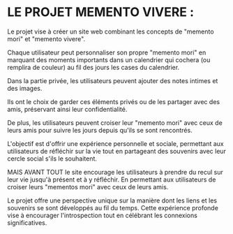 # LE PROJET MEMENTO VIVERE : 

Le projet vise à créer un site web combinant les concepts de "memento mori" et "memento vivere". 

Chaque utilisateur peut personnaliser son propre "memento mori" en marquant des moments importants dans un calendrier qui cochera (ou remplira de couleur) au fil des jours les cases du calendrier. 

Dans la partie privée, les utilisateurs peuvent ajouter des notes intimes et des images. 

Ils ont le choix de garder ces éléments privés ou de les partager avec des amis, préservant ainsi leur confidentialité. 

De plus, les utilisateurs peuvent croiser leur "memento mori" avec ceux de leurs amis pour suivre les jours depuis qu'ils se sont rencontrés. 

L'objectif est d'offrir une expérience personnelle et sociale, permettant aux utilisateurs de réfléchir sur la vie tout en partageant des souvenirs avec leur cercle social s'ils le souhaitent.

MAIS AVANT TOUT le site encourage les utilisateurs à prendre du recul sur leur vie jusqu'à présent et à y réfléchir. En permettant aux utilisateurs de croiser leurs "mementos mori" avec ceux de leurs amis. 

Le projet offre une perspective unique sur la manière dont les liens et les souvenirs se sont développés au fil du temps. Cette expérience profonde vise à encourager l'introspection tout en célébrant les connexions significatives.


